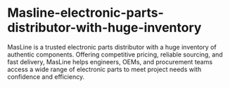 # Masline-electronic-parts-distributor-with-huge-inventory
MasLine is a trusted electronic parts distributor with a huge inventory of authentic components. Offering competitive pricing, reliable sourcing, and fast delivery, MasLine helps engineers, OEMs, and procurement teams access a wide range of electronic parts to meet project needs with confidence and efficiency.
